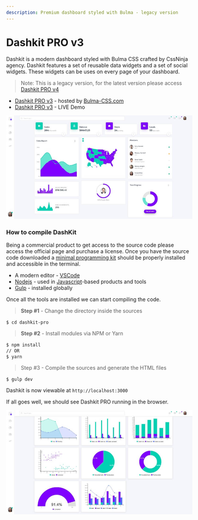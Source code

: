 ```yaml
---
description: Premium dashboard styled with Bulma - legacy version
---
```


# Dashkit PRO v3

Dashkit is a modern dashboard styled with Bulma CSS crafted by CssNinja agency. Dashkit features a set of reusable data widgets and a set of social widgets. These widgets can be uses on every page of your dashboard.

> Note: This is a legacy version, for the latest version please access [Dashkit PRO v4](dashkit-pro.md)

* [Dashkit PRO v3](https://bulma-css.com/dashkit/) - hosted by [Bulma-CSS.com](https://bulma-css.com/)
* [Dashkit PRO v3](https://dashkit-pro.bulma-css.com/) - LIVE Demo

![Dashkit v3 - Bulma Dashboard.](../../.gitbook/assets/dashkit-v3-bulma-css.jpg)

### How to compile DashKit <a href="#how-to-compile-dashkit" id="how-to-compile-dashkit"></a>

Being a commercial product to get access to the source code please access the official page and purchase a license. Once you have the source code downloaded a [minimal programming kit](https://docs.appseed.us/content/tutorials/minimal-programming-kit) should be properly installed and accessible in the terminal.

* A modern editor - [VSCode](https://code.visualstudio.com/)​
* ​[Nodejs](https://nodejs.org/en/) - used in [Javascript](https://developer.mozilla.org/en-US/docs/Web/JavaScript)-based products and tools
* [Gulp](https://gulpjs.com/) - installed globally&#x20;

Once all the tools are installed we can start compiling the code.

> **Step #1** - Change the directory inside the sources

```
$ cd dashkit-pro
```

> **Step #2** - Install modules via NPM or Yarn

```
$ npm install
// OR
$ yarn
```

> Step #3 - Compile the sources and generate the HTML files

```
$ gulp dev
```

Dashkit is now viewable at `http://localhost:3000`

If all goes well, we should see Dashkit PRO running in the browser.

![Dashkit v3 - Bulma Charts. ](../../.gitbook/assets/dashkit-v3-bulma-css-charts.jpg)
